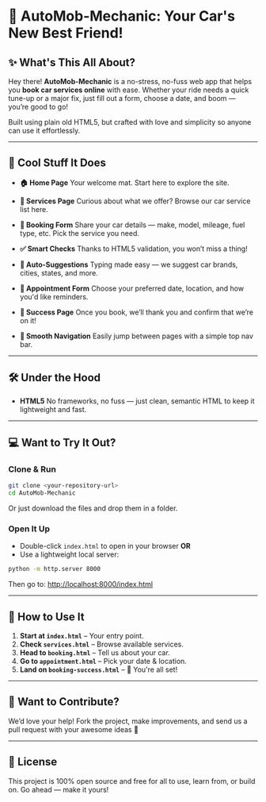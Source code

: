 # 🚗 AutoMob-Mechanic: Your Car's New Best Friend!

## ✨ What's This All About?

Hey there! **AutoMob-Mechanic** is a no-stress, no-fuss web app that helps you **book car services online** with ease. Whether your ride needs a quick tune-up or a major fix, just fill out a form, choose a date, and boom — you’re good to go!

Built using plain old HTML5, but crafted with love and simplicity so anyone can use it effortlessly.

---

## 🚀 Cool Stuff It Does

* **🏠 Home Page**
  Your welcome mat. Start here to explore the site.

* **🔧 Services Page**
  Curious about what we offer? Browse our car service list here.

* **📝 Booking Form**
  Share your car details — make, model, mileage, fuel type, etc. Pick the service you need.

* **✅ Smart Checks**
  Thanks to HTML5 validation, you won’t miss a thing!

* **🧠 Auto-Suggestions**
  Typing made easy — we suggest car brands, cities, states, and more.

* **📅 Appointment Form**
  Choose your preferred date, location, and how you'd like reminders.

* **🎉 Success Page**
  Once you book, we’ll thank you and confirm that we’re on it!

* **🧭 Smooth Navigation**
  Easily jump between pages with a simple top nav bar.

---

## 🛠️ Under the Hood

* **HTML5**
  No frameworks, no fuss — just clean, semantic HTML to keep it lightweight and fast.

---

## 💻 Want to Try It Out?

### Clone & Run

```bash
git clone <your-repository-url>
cd AutoMob-Mechanic
```

Or just download the files and drop them in a folder.

### Open It Up

* Double-click `index.html` to open in your browser
  **OR**
* Use a lightweight local server:

```bash
python -m http.server 8000
```

Then go to: [http://localhost:8000/index.html](http://localhost:8000/index.html)

---

## 🚦 How to Use It

1. **Start at `index.html`** – Your entry point.
2. **Check `services.html`** – Browse available services.
3. **Head to `booking.html`** – Tell us about your car.
4. **Go to `appointment.html`** – Pick your date & location.
5. **Land on `booking-success.html`** – 🎉 You're all set!

---

## 🤝 Want to Contribute?

We’d love your help! Fork the project, make improvements, and send us a pull request with your awesome ideas 🚀

---

## 📄 License

This project is 100% open source and free for all to use, learn from, or build on. Go ahead — make it yours!

